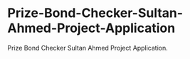 # Prize-Bond-Checker-Sultan-Ahmed-Project-Application
Prize Bond Checker Sultan Ahmed Project Application.
